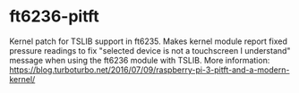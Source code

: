 # ft6236-pitft 
Kernel patch for TSLIB support in ft6235.
Makes kernel module report fixed pressure readings to fix "selected device is not a touchscreen I understand" message when using the ft6236 module with TSLIB.
More information: https://blog.turboturbo.net/2016/07/09/raspberry-pi-3-pitft-and-a-modern-kernel/
